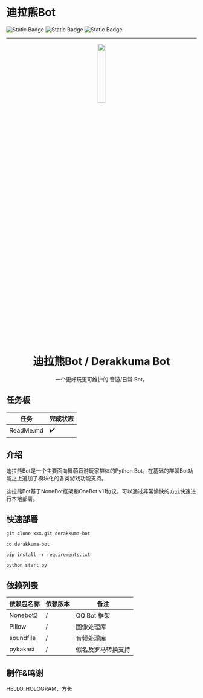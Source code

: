 # 迪拉熊Bot

![Static Badge](https://img.shields.io/badge/Dev-2025.03.08-blue)
![Static Badge](https://img.shields.io/badge/license-AGPLv3-orange)
![Static Badge](https://img.shields.io/badge/python-3.13%2B-green)

---

<div align="center">

<img src="docs/dxkuma.png" width="20%">

# 迪拉熊Bot / Derakkuma Bot

一个更好玩更可维护的 音游/日常 Bot。

</div>

## 任务板

| 任务        | 完成状态 |
|-----------|------|
| ReadMe.md | ✔️   |

## 介绍

迪拉熊Bot是一个主要面向舞萌音游玩家群体的Python Bot，在基础的群聊Bot功能之上追加了模块化的各类游戏功能支持。

迪拉熊Bot基于NoneBot框架和OneBot v11协议，可以通过非常愉快的方式快速进行本地部署。

## 快速部署

```shell
git clone xxx.git derakkuma-bot

cd derakkuma-bot

pip install -r requirements.txt

python start.py
```

## 依赖列表

| 依赖包名称     | 依赖版本 | 备注        |
|-----------|------|-----------|
| Nonebot2  | /    | QQ Bot 框架 |
| Pillow    | /    | 图像处理库     |
| soundfile | /    | 音频处理库     |
| pykakasi  | /    | 假名及罗马转换支持 |

## 制作&鸣谢

HELLO_HOLOGRAM，方长